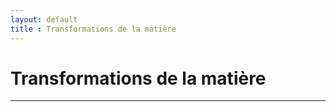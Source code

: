 ```yaml
---
layout: default
title : Transformations de la matière
---
```


# Transformations de la matière

---
